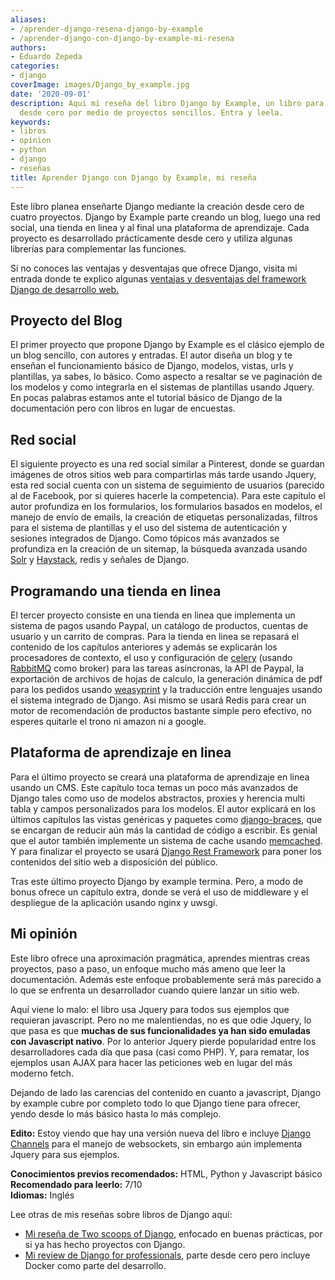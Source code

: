 ```yaml
---
aliases:
- /aprender-django-resena-django-by-example
- /aprender-django-con-django-by-example-mi-resena
authors:
- Eduardo Zepeda
categories:
- django
coverImage: images/Django_by_example.jpg
date: '2020-09-01'
description: Aqui mi reseña del libro Django by Example, un libro para aprender Django
  desde cero por medio de proyectos sencillos. Entra y leela.
keywords:
- libros
- opinion
- python
- django
- reseñas
title: Aprender Django con Django by Example, mi reseña
---
```


Este libro planea enseñarte Django mediante la creación desde cero de cuatro proyectos. Django by Example parte creando un blog, luego una red social, una tienda en linea y al final una plataforma de aprendizaje. Cada proyecto es desarrollado prácticamente desde cero y utiliza algunas librerías para complementar las funciones.

Si no conoces las ventajas y desventajas que ofrece Django, visita mi entrada donde te explico algunas [ventajas y desventajas del framework Django de desarrollo web.](/es/por-que-deberias-usar-django-framework/)

## Proyecto del Blog

El primer proyecto que propone Django by Example es el clásico ejemplo de un blog sencillo, con autores y entradas. El autor diseña un blog y te enseñan el funcionamiento básico de Django, modelos, vistas, urls y plantillas, ya sabes, lo básico. Como aspecto a resaltar se ve paginación de los modelos y como integrarla en el sistemas de plantillas usando Jquery. En pocas palabras estamos ante el tutorial básico de Django de la documentación pero con libros en lugar de encuestas.

## Red social

El siguiente proyecto es una red social similar a Pinterest, donde se guardan imágenes de otros sitios web para compartirlas más tarde usando Jquery, esta red social cuenta con un sistema de seguimiento de usuarios (parecido al de Facebook, por si quieres hacerle la competencia). Para este capítulo el autor profundiza en los formularios, los formularios basados en modelos, el manejo de envío de emails, la creación de etiquetas personalizadas, filtros para el sistema de plantillas y el uso del sistema de autenticación y sesiones integrados de Django. Como tópicos más avanzados se profundiza en la creación de un sitemap, la búsqueda avanzada usando [Solr](https://lucene.apache.org/solr/) y [Haystack](https://haystacksearch.org/), redis y señales de Django.

## Programando una tienda en linea

El tercer proyecto consiste en una tienda en linea que implementa un sistema de pagos usando Paypal, un catálogo de productos, cuentas de usuario y un carrito de compras. Para la tienda en linea se repasará el contenido de los capítulos anteriores y además se explicarán los procesadores de contexto, el uso y configuración de [celery](https://docs.celeryproject.org/en/stable/) (usando [RabbitMQ](https://www.rabbitmq.com/) como broker) para las tareas asíncronas, la API de Paypal, la exportación de archivos de hojas de calculo, la generación dinámica de pdf para los pedidos usando [weasyprint](https://weasyprint.org/) y la traducción entre lenguajes usando el sistema integrado de Django. Asi mismo se usará Redis para crear un motor de recomendación de productos bastante simple pero efectivo, no esperes quitarle el trono ni amazon ni a google.

## Plataforma de aprendizaje en linea

Para el último proyecto se creará una plataforma de aprendizaje en linea usando un CMS. Este capítulo toca temas un poco más avanzados de Django tales como uso de modelos abstractos, proxies y herencia multi tabla y campos personalizados para los modelos. El autor explicará en los últimos capítulos las vistas genéricas y paquetes como [django-braces](https://django-braces.readthedocs.io/en/latest/index.html), que se encargan de reducir aún más la cantidad de código a escribir. Es genial que el autor también implemente un sistema de cache usando [memcached](https://memcached.org/). Y para finalizar el proyecto se usará [Django Rest Framework](https://www.django-rest-framework.org/) para poner los contenidos del sitio web a disposición del público.

Tras este último proyecto Django by example termina. Pero, a modo de bonus ofrece un capítulo extra, donde se verá el uso de middleware y el despliegue de la aplicación usando nginx y uwsgi.

## Mi opinión

Este libro ofrece una aproximación pragmática, aprendes mientras creas proyectos, paso a paso, un enfoque mucho más ameno que leer la documentación. Además este enfoque probablemente será más parecido a lo que se enfrenta un desarrollador cuando quiere lanzar un sitio web.  
  
Aquí viene lo malo: el libro usa Jquery para todos sus ejemplos que requieran javascript. Pero no me malentiendas, no es que odie Jquery, lo que pasa es que **muchas de sus funcionalidades ya han sido emuladas con Javascript nativo**. Por lo anterior Jquery pierde popularidad entre los desarrolladores cada día que pasa (casi como PHP). Y, para rematar, los ejemplos usan AJAX para hacer las peticiones web en lugar del más moderno fetch.

Dejando de lado las carencias del contenido en cuanto a javascript, Django by example cubre por completo todo lo que Django tiene para ofrecer, yendo desde lo más básico hasta lo más complejo.

**Edito:** Estoy viendo que hay una versión nueva del libro e incluye [Django Channels](https://channels.readthedocs.io/en/latest/) para el manejo de websockets, sin embargo aún implementa Jquery para sus ejemplos.

**Conocimientos previos recomendados:** HTML, Python y Javascript básico  
**Recomendado para leerlo:** 7/10  
**Idiomas:** Inglés

Lee otras de mis reseñas sobre libros de Django aquí:

- [Mi reseña de Two scoops of Django](/es/el-mejor-libro-de-django-resena-de-two-scoops-of-django/), enfocado en buenas prácticas, por si ya has hecho proyectos con Django.
- [Mi review de Django for professionals](/es/resena-de-django-for-professionals/), parte desde cero pero incluye Docker como parte del desarrollo.
